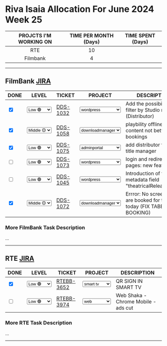 # Riva Isaia Allocation For June 2024 Week 25

| PROJCTS I'M WORKING ON | TIME PER MONTH (Days) | TIME SPENT (Days) |
| :--------------------: | :-------------------: | :---------------: |
|          RTE           |          10           |                   |
|        Filmbank        |           4           |                   |

---

## FilmBank [JIRA](https://fincons.atlassian.net/jira/software/projects/DDS/boards/9/timeline)

<table class="todo">
<thead>
  <tr>
    <th>DONE</th>
    <th>LEVEL</th>
    <th>TICKET</th>
    <th>PROJECT</th>
    <th>DESCRIPTION</th>
  </tr>
</thead>
<tbody>
  <tr>
    <td class="DONE"><input type="checkbox" checked id="40d19f"></td>
    <td class="LEVEL"><select id="2a76aa"><option value="1" selected="selected">Low 🟢</option><option value="2" >Middle 🟡</option><option value="3" >ASAP 🔴</option></select></td>
    <td class="TICKET"><a href="https://fincons.atlassian.net/browse/DDS-1032">DDS-1032</a></td>
    <td class="PROJECT"><select id="e2554f"><option value="0" ></option><option value="1" >iframeplayer</option><option value="2" selected="selected">wordpress</option><option value="3" >adminportal</option><option value="4" >downloadmanager</option></select></td>
    <td class="DESCRIPTION">Add the possibility to filter by Studio name (Distributor)</td>
  </tr>
<tr>
    <td class="DONE"><input type="checkbox" checked id="779a29"></td>
    <td class="LEVEL"><select id="766daa"><option value="1" >Low 🟢</option><option value="2" selected="selected">Middle 🟡</option><option value="3" >ASAP 🔴</option></select></td>
    <td class="TICKET"><a href="https://fincons.atlassian.net/browse/DDS-1058">DDS-1058</a></td>
    <td class="PROJECT"><select id="4b3154"><option value="0" ></option><option value="1" >iframeplayer</option><option value="2" >wordpress</option><option value="3" >adminportal</option><option value="4" selected="selected">downloadmanager</option></select></td>
    <td class="DESCRIPTION">playbility offline content not between bookings</td>
  </tr>
 <tr>
    <td class="DONE"><input type="checkbox" checked id="f8d326"></td>
    <td class="LEVEL"><select id="aecff3"><option value="1" selected="selected">Low 🟢</option><option value="2">Middle 🟡</option><option value="3">ASAP 🔴</option></select></td>
    <td class="TICKET"><a href="https://fincons.atlassian.net/browse/DDS-1075">DDS-1075</a></td>
    <td class="PROJECT"><select id="481f0c"><option value="0" ></option><option value="1" >iframeplayer</option><option value="2" >wordpress</option><option value="3" selected="selected">adminportal</option><option value="4" >downloadmanager</option></select></td>
    <td class="DESCRIPTION">add distributor field in title manager</td>
  </tr>
   <tr>
    <td class="DONE"><input type="checkbox" unchecked id="ab69a5"></td>
    <td class="LEVEL"><select id="aecff3"><option value="1" selected="selected">Low 🟢</option><option value="2">Middle 🟡</option><option value="3">ASAP 🔴</option></select></td>
    <td class="TICKET"><a href="https://fincons.atlassian.net/browse/DDS-1073">DDS-1073</a></td>
    <td class="PROJECT"><select id="b0339f"><option value="0" ></option><option value="1" >iframeplayer</option><option value="2" selected="selected">wordpress</option><option value="3" >adminportal</option><option value="4" >downloadmanager</option></select></td>
    <td class="DESCRIPTION">login and redirection pages: new features</td>
  </tr>
   <tr>
    <td class="DONE"><input type="checkbox" unchecked id="97f1af"></td>
    <td class="LEVEL"><select id="3d70a3"><option value="1" selected="selected">Low 🟢</option><option value="2">Middle 🟡</option><option value="3">ASAP 🔴</option></select></td>
    <td class="TICKET"><a href="https://fincons.atlassian.net/browse/DDS-1045">DDS-1045</a></td>
    <td class="PROJECT"><select id="ec5759"><option value="0" ></option><option value="1" >iframeplayer</option><option value="2" selected="selected">wordpress</option><option value="3" >adminportal</option><option value="4" >downloadmanager</option></select></td>
    <td class="DESCRIPTION">Introduction of the new metadata field "theatricalReleaseDate"</td>
  </tr>
 <tr>
    <td class="DONE"><input type="checkbox" checked id="73bf74"></td>
    <td class="LEVEL"><select id="6e059b"><option value="1" >Low 🟢</option><option value="2" selected="selected">Middle 🟡</option><option value="3" >ASAP 🔴</option></select></td>
    <td class="TICKET"><a href="https://fincons.atlassian.net/browse/DDS-1072">DDS-1072</a></td>
    <td class="PROJECT"><select id="69109c"><option value="0" ></option><option value="1" >iframeplayer</option><option value="2" >wordpress</option><option value="3" >adminportal</option><option value="4" selected="selected">downloadmanager</option></select></td>
    <td class="DESCRIPTION">Errror: No screening are booked for this title today (FIX TABELLINA BOOKING)</td>
  </tr>
  
</tbody>
</table>

### More FilmBank Task Description

...

---

## RTE [JIRA](https://ott-jira.finconsgroup.com/secure/RapidBoard.jspa?rapidView=1&projectKey=RTEBB&view=planning.nodetail&quickFilter=1)

<table class="todo">
<thead>
  <tr>
    <th>DONE</th>
    <th>LEVEL</th>
    <th>TICKET</th>
    <th>PROJECT</th>
    <th>DESCRIPTION</th>
  </tr>
</thead>
<tbody>
  <tr>
    <td class="DONE"><input type="checkbox" checked id="3422a9"></td>
    <td class="LEVEL"><select id="19d3e9"><option value="1" selected="selected">Low 🟢</option><option value="2">Middle 🟡</option><option value="3">ASAP 🔴</option></select></td>
    <td class="TICKET"><a href="https://ott-jira.finconsgroup.com/browse/RTEBB-3652">RTEBB-3652</a></td>
	   <td class="PROJECT"><select id="ff2ca7"><option value="0" ></option><option value="1" >web</option><option value="2" >chromecast</option><option value="3" selected="selected">smart tv</option></select></td>
    <td class="DESCRIPTION">QR SIGN IN SMART TV</td>
  </tr>
<tr>
    <td class="DONE"><input type="checkbox" unchecked id="0b3e94"></td>
    <td class="LEVEL"><select id="e1e97e"><option value="1" selected="selected">Low 🟢</option><option value="2">Middle 🟡</option><option value="3">ASAP 🔴</option></select></td>
    <td class="TICKET"><a href="https://ott-jira.finconsgroup.com/browse/RTEBB-3974">RTEBB-3974</a></td>
	   <td class="PROJECT"><select id="88cc67"><option value="0" ></option><option value="1" selected="selected">web</option><option value="2" >chromecast</option><option value="3" >smart tv</option></select></td>
    <td class="DESCRIPTION">Web Shaka - Chrome Mobile - ads cut</td>
  </tr>
</tbody>
</table>

### More RTE Task Description

...

---
